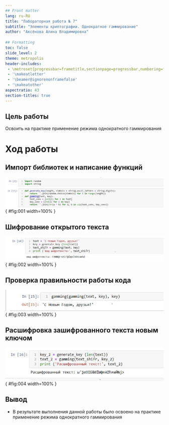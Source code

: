 ```yaml
---
## Front matter
lang: ru-RU
title: "Лабораторная работа № 7"
subtitle: "Элементы криптографии. Однократное гаммирование"
author: "Аксёнова Алина Владимировна"

## Formatting
toc: false
slide_level: 2
theme: metropolis
header-includes: 
 - \metroset{progressbar=frametitle,sectionpage=progressbar,numbering=fraction}
 - '\makeatletter'
 - '\beamer@ignorenonframefalse'
 - '\makeatother'
aspectratio: 43
section-titles: true
---
```


## Цель работы

Освоить на практике применение режима однократного гаммирования

# Ход работы

## Импорт библиотек и написание функций

![](image/pres/1.jpg){ #fig:001 width=100% }

## Шифрование открытого текста

![](image/pres/2.jpg){ #fig:002 width=100% }

## Проверка правильности работы кода

![](image/pres/3.jpg){ #fig:003 width=100% }

## Расшифровка зашифрованного текста новым ключом

![](image/pres/4.jpg){ #fig:004 width=100% }

## Вывод

- В результате выполнения данной работы было освоено на практике применение режима однократного гаммирования
